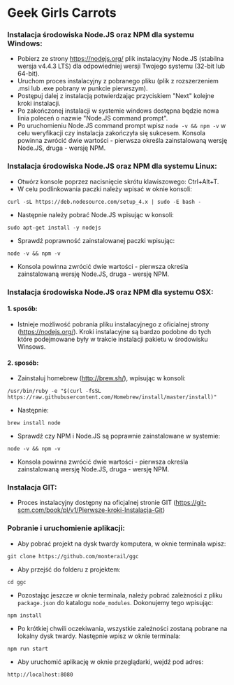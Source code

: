 # Geek Girls Carrots

### Instalacja środowiska Node.JS oraz NPM dla systemu Windows:

* Pobierz ze strony https://nodejs.org/ plik instalacyjny Node.JS (stabilna wersja v4.4.3 LTS) dla odpowiedniej wersji Twojego systemu (32-bit lub 64-bit).
* Uruchom proces instalacyjny z pobranego pliku (plik z rozszerzeniem .msi lub .exe pobrany w punkcie pierwszym).
* Postępuj dalej z instalacją potwierdzając przyciskiem "Next" kolejne kroki instalacji.
* Po zakończonej instalacji w systemie windows dostępna będzie nowa linia poleceń o nazwie "Node.JS command prompt".
* Po uruchomieniu Node.JS command prompt wpisz ```node -v && npm -v``` w celu weryfikacji czy instalacja zakończyła się sukcesem. Konsola powinna zwrócić dwie wartości - pierwsza określa zainstalowaną wersję Node.JS, druga - wersję NPM.

### Instalacja środowiska Node.JS oraz NPM dla systemu Linux:

* Otwórz konsole poprzez nacisnięcie skrótu klawiszowego: Ctrl+Alt+T.
* W celu podlinkowania paczki należy wpisać w oknie konsoli:
```
curl -sL https://deb.nodesource.com/setup_4.x | sudo -E bash -
```
* Następnie należy pobrać Node.JS wpisując w konsoli:
```
sudo apt-get install -y nodejs
```
* Sprawdź poprawność zainstalowanej paczki wpisując:
```
node -v && npm -v
```
* Konsola powinna zwrócić dwie wartości - pierwsza określa zainstalowaną wersję Node.JS, druga - wersję NPM.

### Instalacja środowiska Node.JS oraz NPM dla systemu OSX:

#### 1. sposób:
* Istnieje możliwość pobrania pliku instalacyjnego z oficialnej strony (https://nodejs.org/). Kroki instalacyjne są bardzo podobne do tych które podejmowane były w trakcie instalacji pakietu w środowisku Winsows.

#### 2. sposób:
* Zainstaluj homebrew (http://brew.sh/), wpisując w konsoli:
```
/usr/bin/ruby -e "$(curl -fsSL https://raw.githubusercontent.com/Homebrew/install/master/install)"
```
* Następnie:
```
brew install node
```
* Sprawdź czy NPM i Node.JS są poprawnie zainstalowane w systemie:
```
node -v && npm -v
```
* Konsola powinna zwrócić dwie wartości - pierwsza określa zainstalowaną wersję Node.JS, druga - wersję NPM.

### Instalacja GIT:
* Proces instalacyjny dostępny na oficjalnej stronie GIT (https://git-scm.com/book/pl/v1/Pierwsze-kroki-Instalacja-Git)

### Pobranie i uruchomienie aplikacji:
* Aby pobrać projekt na dysk twardy komputera, w oknie terminala wpisz:
```
git clone https://github.com/monterail/ggc
```
* Aby przejść do folderu z projektem:
```
cd ggc
```
* Pozostając jeszcze w oknie terminala, należy pobrać zależności z pliku ```package.json``` do katalogu ```node_modules```. Dokonujemy tego wpisując:
```
npm install
```
* Po krótkiej chwili oczekiwania, wszystkie zależności zostaną pobrane na lokalny dysk twardy. Następnie wpisz w oknie terminala:
```
npm run start
```
* Aby uruchomić aplikację w oknie przeglądarki, wejdź pod adres:
```
http://localhost:8080
```
